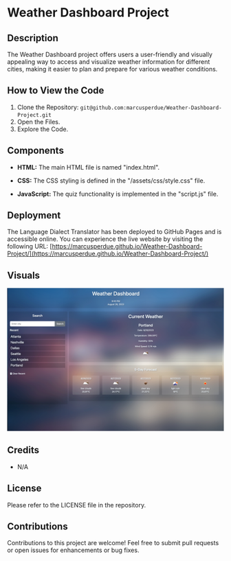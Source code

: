 # Weather Dashboard Project

## Description

The Weather Dashboard project offers users a user-friendly and visually appealing way to access and visualize weather information for different cities, making it easier to plan and prepare for various weather conditions.

## How to View the Code

1. Clone the Repository:  `git@github.com:marcusperdue/Weather-Dashboard-Project.git`
2. Open the Files.
3. Explore the Code.

## Components

- **HTML:** The main HTML file is named "index.html".

- **CSS:** The CSS styling is defined in the "/assets/css/style.css" file.

- **JavaScript:** The quiz functionality is implemented in the "script.js" file.

## Deployment

The Language Dialect Translator has been deployed to GitHub Pages and is accessible online. You can experience the live website by visiting the following URL: [https://marcusperdue.github.io/Weather-Dashboard-Project/](https://marcusperdue.github.io/Weather-Dashboard-Project/)

## Visuals

![Example Image](/assets/images/weather-dashboard.png)



## Credits

- N/A

## License

Please refer to the LICENSE file in the repository.

## Contributions

Contributions to this project are welcome! Feel free to submit pull requests or open issues for enhancements or bug fixes.

